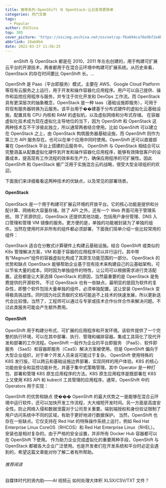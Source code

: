 ```yaml
---
title: 推荐系列-OpenShift 与 OpenStack-让云变得更简单
categories: 热门文章
tags:
  - Popular
author: OSChina
top: 305
cover_picture: 'https://oscimg.oschina.net/oscnet/up-f6a694ca76e9bf2e8badc88076345771523.png'
abbrlink: 10ab0b4
date: 2022-03-27 11:56:25
---
```


&emsp;&emsp;enShift 与 OpenStack 都是在 2010、2011 年左右创建的，用于构建可扩展云平台的开源技术，两者都用于在混合云环境中构建可扩展系统。从历史来看，OpenStack 的存在时间要比 OpenShift 长。...
<!-- more -->

                                                                                                                    
OpenShift 是 Paas（平台即服务）模式，主要在 AWS、Google Cloud Platform 等现有云服务之上运行，用于开发和操作容器化应用程序。用户可以自己提供、操作和监控应用程序与服务，并专注于优化开发和 DevOps 工作流。而 OpenStack 具有更深层次的抽象概念，OpenStack 是一种 Iaas（基础设施即服务），可用于将现有服务器转换为云服务。该平台用于��建基于分布式硬件的虚拟化云基础设施，配置具有 CPU 内核和 RAM 的虚拟机，以及虚拟网络和分布式存储。 
在容器虚拟化技术成为现在虚拟化主导地位的当下，因为 OpenShift 和 OpenStack 这两种技术互不干涉彼此独立，所以通常两者结合使用。比如 OpenShift 可以建立在 OpenStack 之上，由 OpenStack 构筑服务器基础设施，而 OpenShift 则作为第三方 API 服务存在。也可以在单个应用中同时使用。OpenShift 还可以直接部署在 OpenStack 平台上搭建的云服务中。 
OpenShift 与 OpenStack 相结合可以完整涵盖从配置虚拟化硬件到开发和操作容器化应用程序，能够有效降低客户的设置成本，提高现有工作流程的效率和生产力，确保应用程序的可扩展性。因此 OpenShift 和 OpenStack 被广泛用于实施混合云的战略，很受大型全球组织的欢迎。 
 
 
下面我们来详细看看这两种技术的优缺点，以及常见的部署场景。 
#### OpenStack 
OpenStack 是一个用于构建可扩展云环境的开放平台。它的核心功能是提供和分配计算、网络和大容量存储。除了 API 之外，还有一个 Web 界面可用于管理系统。 
除了资源供应，OpenStack 还提供其他功能，包括用户身份管理、DNS 入口管理和管理 VM 镜像的服务。更方便的是，单独的功能被封装为了单独的组件。当然在使用时并非所有的组件都必须部署，下面我们简单介绍一些比较常用的组件： 
 
 
OpenStack 适合在分散式计算硬件上构建云基础设施。结合 OpenShift 或类似的 K8s 管理解决方案，VM 和基于容器的应用程序可以并行运行。其中带有“Magnum”组件的容器虚拟化构成了其原生功能范围的一部分。 
OpenStack 的优势和缺点 
OpenStack 能够帮助企业基于现有技术来构建自己的云基础架构，可以节省大量的成本。同时因为单独组件的特性，让公司可以根据需求进行灵活配置。这些都是让大家选择 OpenStack 的原因，当然最重要的是 OpenStack 是免费提供的开源软件。 
不过 OpenStack 也有一些缺点，最明显的是因为软件的复杂性，即整个软件包括大量单独的组件，必须单独配置。这让安装 OpenStack 变得极具挑战性。同时因为社区贡献的文档可能追不上技术的快速发展，所以更新迭代会比较慢。当然了，工程师可以通过与专家或技术合作伙伴合作来解决问题。不过此类服务可能会产生额外费用。 
#### OpenShift 
OpenShift 用于构建分布式、可扩展的应用程序和开发环境。该软件提供了一个完整的执行环境，可以在其中部署、执行、管理和编排容器。集成工具简化了现代开发和部署的工作流程。OpenShift 一般作为企业的平台即服务 （PaaS）、软件即服务 （SaaS）和容器即服务（CaaS）解决方案被使用。但是 OpenShift 偏向于大型企业组织，对于单个开发人员来说可能过于复杂。 
OpenShift 使用特殊的 K8S 发行版，可以跨云和基础设施边界部署，实现同样的用户体验。K8S 的核心功能由安全和监控功能补充，并基于集中式策略管理。其中 Operator 是一种打包、部署和管理 K8S 原生应用程序的方法。K8S 原生应用程序是既部署在 K8S 上又使用 K8S API 和 kubectl 工具管理的应用程序。通常，OpenShift 中的 Operators 用于实现： 
 
OpenShift 的优势和缺点 
使��� OpenShift 的最大优势之一是能够在混合云环境中运行软件，还可以加快开发工作流程，大大缩短开发时间。另一方面是高度安全性。防止网络入侵和数据泄露对于公司至关重要。端到端授权和身份验证限制了用户访问系统中不同的区域，有助于更好地进行数据保护。 
当然，OpenShift 也存在一些缺点。它仅支持在 Red Hat 的特殊操作系统上运行，例如 Red Hat Enterprise Linux CoreOS（RHCOS）和 Red Hat Enterprise Linux（RHEL）。安装也是相对复杂的。由于严格的安全设置，并非所有 Docker Hub 容器都可以在 OpenShift 下使用。 
作为助力企业完成虚拟化的重要两种手段，OpenShift 与 OpenStack 都被各大企业广泛使用。也是开发者们在开发系统和平台时必定会遇到的，希望这篇文章能对你了解二者有所帮助。 
###### 推荐阅读 
自媒体时代的贤内助——AI 视频云 
如何处理大体积 XLSX/CSV/TXT 文件？
                                        
